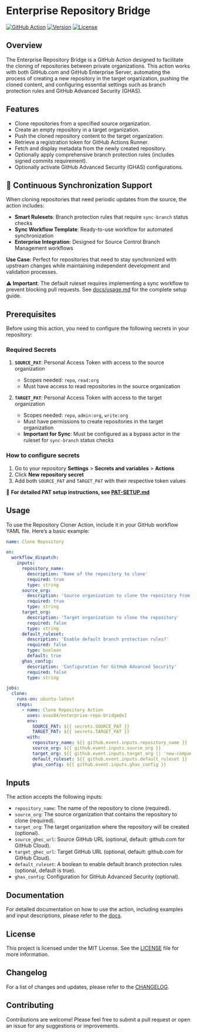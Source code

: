 # Enterprise Repository Bridge

[![GitHub Action](https://img.shields.io/badge/GitHub-Action-blue?logo=github-actions&logoColor=white)](https://github.com/marketplace/actions)
[![Version](https://img.shields.io/badge/version-v1.0.0-green?logo=git&logoColor=white)](https://github.com/ovas04/enterprise-repository-bridge/releases)
[![License](https://img.shields.io/badge/license-MIT-blue?logo=opensource&logoColor=white)](LICENSE)

## Overview

The Enterprise Repository Bridge is a GitHub Action designed to facilitate the cloning of repositories between private organizations. This action works with both GitHub.com and GitHub Enterprise Server, automating the process of creating a new repository in the target organization, pushing the cloned content, and configuring essential settings such as branch protection rules and GitHub Advanced Security (GHAS).

## Features

- Clone repositories from a specified source organization.
- Create an empty repository in a target organization.
- Push the cloned repository content to the target organization.
- Retrieve a registration token for GitHub Actions Runner.
- Fetch and display metadata from the newly created repository.
- Optionally apply comprehensive branch protection rules (includes signed commits requirement).
- Optionally activate GitHub Advanced Security (GHAS) configurations.

## 🔄 Continuous Synchronization Support

When cloning repositories that need periodic updates from the source, the action includes:

- **Smart Rulesets**: Branch protection rules that require `sync-branch` status checks
- **Sync Workflow Template**: Ready-to-use workflow for automated synchronization  
- **Enterprise Integration**: Designed for Source Control Branch Management workflows

**Use Case**: Perfect for repositories that need to stay synchronized with upstream changes while maintaining independent development and validation processes.

⚠️ **Important**: The default ruleset requires implementing a sync workflow to prevent blocking pull requests. See [docs/usage.md](docs/usage.md) for the complete setup guide.

## Prerequisites

Before using this action, you need to configure the following secrets in your repository:

### Required Secrets

1. **`SOURCE_PAT`**: Personal Access Token with access to the source organization
   - Scopes needed: `repo`, `read:org`
   - Must have access to read repositories in the source organization

2. **`TARGET_PAT`**: Personal Access Token with access to the target organization  
   - Scopes needed: `repo`, `admin:org`, `write:org`
   - Must have permissions to create repositories in the target organization
   - **Important for Sync**: Must be configured as a bypass actor in the ruleset for `sync-branch` status checks

### How to configure secrets

1. Go to your repository **Settings** > **Secrets and variables** > **Actions**
2. Click **New repository secret**
3. Add both `SOURCE_PAT` and `TARGET_PAT` with their respective token values

📖 **For detailed PAT setup instructions, see [PAT-SETUP.md](PAT-SETUP.md)**

## Usage

To use the Repository Cloner Action, include it in your GitHub workflow YAML file. Here’s a basic example:

```yaml
name: Clone Repository

on:
  workflow_dispatch:
    inputs:
      repository_name:
        description: 'Name of the repository to clone'
        required: true
        type: string
      source_org:
        description: 'Source organization to clone the repository from'
        required: true
        type: string
      target_org:
        description: 'Target organization to clone the repository'
        required: false
        type: string
      default_ruleset:
        description: 'Enable default branch protection rules?'
        required: false
        type: boolean
        default: true
      ghas_config:
        description: 'Configuration for GitHub Advanced Security'
        required: false
        type: string

jobs:
  clone:
    runs-on: ubuntu-latest
    steps:
      - name: Clone Repository Action
        uses: ovas04/enterprise-repo-bridge@v1
        env:
          SOURCE_PAT: ${{ secrets.SOURCE_PAT }}
          TARGET_PAT: ${{ secrets.TARGET_PAT }}
        with:
          repository_name: ${{ github.event.inputs.repository_name }}
          source_org: ${{ github.event.inputs.source_org }}
          target_org: ${{ github.event.inputs.target_org || 'new-company' }}
          default_ruleset: ${{ github.event.inputs.default_ruleset }}
          ghas_config: ${{ github.event.inputs.ghas_config }}
```

## Inputs

The action accepts the following inputs:

- `repository_name`: The name of the repository to clone (required).
- `source_org`: The source organization that contains the repository to clone (required).
- `target_org`: The target organization where the repository will be created (optional).
- `source_ghec_url`: Source GitHub URL (optional, default: github.com for GitHub Cloud).
- `target_ghec_url`: Target GitHub URL (optional, default: github.com for GitHub Cloud).
- `default_ruleset`: A boolean to enable default branch protection rules (optional, default is true).
- `ghas_config`: Configuration for GitHub Advanced Security (optional).

## Documentation

For detailed documentation on how to use the action, including examples and input descriptions, please refer to the [docs](docs/usage.md).

## License

This project is licensed under the MIT License. See the [LICENSE](LICENSE) file for more information.

## Changelog

For a list of changes and updates, please refer to the [CHANGELOG](CHANGELOG.md).

## Contributing

Contributions are welcome! Please feel free to submit a pull request or open an issue for any suggestions or improvements.